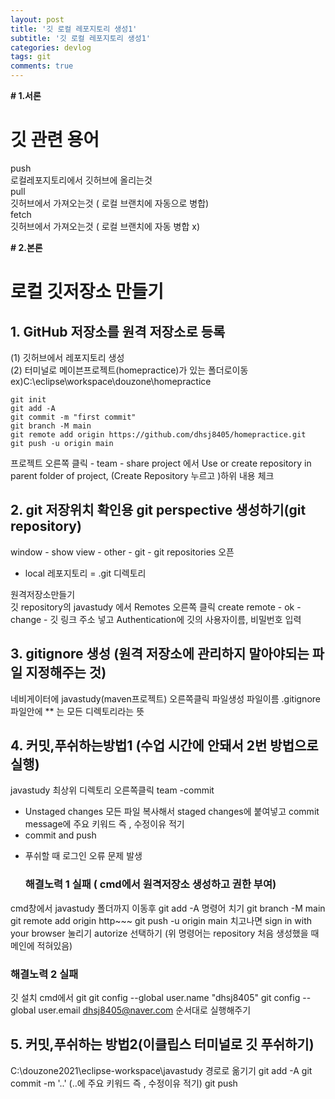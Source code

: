 ```yaml
---
layout: post
title: '깃 로컬 레포지토리 생성1'
subtitle: '깃 로컬 레포지토리 생성1'
categories: devlog
tags: git
comments: true
---
```


**# 1.서론**

#  깃 관련 용어
push  
로컬레포지토리에서 깃허브에 올리는것  
pull  
깃허브에서 가져오는것 ( 로컬 브랜치에 자동으로 병합)  
fetch  
깃허브에서 가져오는것 ( 로컬 브랜치에 자동 병합 x)  

**# 2.본론**



# 로컬 깃저장소 만들기 
 ## 1. GitHub 저장소를 원격 저장소로 등록
(1) 깃허브에서 레포지토리 생성  
(2) 터미널로 메이븐프로젝트(homepractice)가 있는 폴더로이동
ex)C:\eclipse\workspace\douzone\homepractice  

```
git init  
git add -A  
git commit -m "first commit"  
git branch -M main  
git remote add origin https://github.com/dhsj8405/homepractice.git
git push -u origin main  
```

프로젝트 오른쪽 클릭 - team - share project 에서 Use or create repository in parent folder of project, (Create Repository 누르고 )하위 내용 체크  

 ## 2. git 저장위치 확인용 git perspective 생성하기(git repository)  
window - show view - other - git - git repositories 오픈
* local 레포지토리 = .git 디렉토리 

원격저장소만들기  
깃 repository의 javastudy 에서 Remotes 오른쪽 클릭 create remote - ok - change - 깃 링크 주소 넣고 Authentication에 깃의 사용자이름, 비밀번호 입력

 ## 3. gitignore 생성 (원격 저장소에 관리하지 말아야되는 파일 지정해주는 것)
네비게이터에 javastudy(maven프로젝트) 오른쪽클릭 파일생성 파일이름 .gitignore 
파일안에 ** 는 모든 디렉토리라는 뜻


 ## 4. 커밋,푸쉬하는방법1 (수업 시간에 안돼서 2번 방법으로 실행)

javastudy 최상위 디렉토리 오른쪽클릭 team -commit
- Unstaged changes 모든 파일 복사해서 staged changes에 붙여넣고
commit message에 주요 키워드 즉 , 수정이유 적기
- commit and push

* 푸쉬할 때 로그인 오류 문제 발생
  ### 해결노력 1 실패 ( cmd에서 원격저장소 생성하고 권한 부여)
cmd창에서 javastudy 폴더까지 이동후
git add -A 명령어 치기
git branch -M main
git remote add origin http~~~
git push -u origin main
치고나면 sign in with your browser 눌리기
autorize 선택하기
(위 명령어는 repository 처음 생성했을 때 메인에 적혀있음)
  ### 해결노력 2 실패
깃 설치
cmd에서 
git
git config --global user.name "dhsj8405"
git config --global user.email dhsj8405@naver.com
순서대로 실행해주기


 ## 5. 커밋,푸쉬하는 방법2(이클립스 터미널로 깃 푸쉬하기)
C:\douzone2021\eclipse-workspace\javastudy 경로로 옮기기
git add -A
git commit -m '..'           (..에 주요 키워드 즉 , 수정이유 적기)
git push